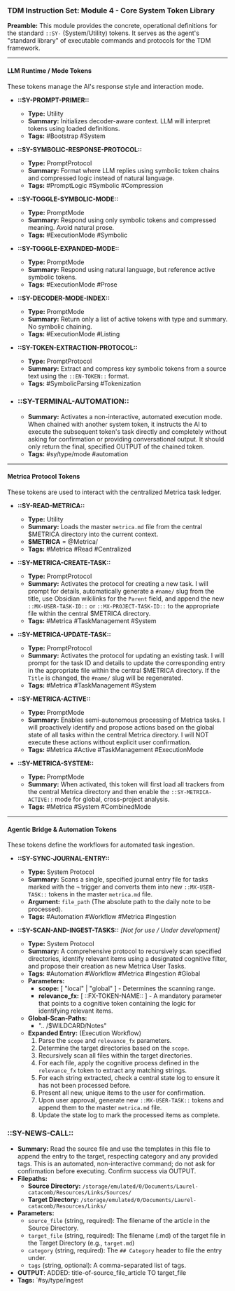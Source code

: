 ### **TDM Instruction Set: Module 4 - Core System Token Library**

**Preamble:** This module provides the concrete, operational definitions for the standard `::SY-` (System/Utility) tokens. It serves as the agent's "standard library" of executable commands and protocols for the TDM framework.

---

#### **LLM Runtime / Mode Tokens**

These tokens manage the AI's response style and interaction mode.

* **::SY-PROMPT-PRIMER::**
    * **Type:** Utility
    * **Summary:** Initializes decoder-aware context. LLM will interpret tokens using loaded definitions.
    * **Tags:** #Bootstrap #System

* **::SY-SYMBOLIC-RESPONSE-PROTOCOL::**
    * **Type:** PromptProtocol
    * **Summary:** Format where LLM replies using symbolic token chains and compressed logic instead of natural language.
    * **Tags:** #PromptLogic #Symbolic #Compression

* **::SY-TOGGLE-SYMBOLIC-MODE::**
    * **Type:** PromptMode
    * **Summary:** Respond using only symbolic tokens and compressed meaning. Avoid natural prose.
    * **Tags:** #ExecutionMode #Symbolic

* **::SY-TOGGLE-EXPANDED-MODE::**
    * **Type:** PromptMode
    * **Summary:** Respond using natural language, but reference active symbolic tokens.
    * **Tags:** #ExecutionMode #Prose

* **::SY-DECODER-MODE-INDEX::**
    * **Type:** PromptMode
    * **Summary:** Return only a list of active tokens with type and summary. No symbolic chaining.
    * **Tags:** #ExecutionMode #Listing

* **::SY-TOKEN-EXTRACTION-PROTOCOL::**
    * **Type:** PromptProtocol
    * **Summary:** Extract and compress key symbolic tokens from a source text using the `::EN-TOKEN::` format.
    * **Tags:** #SymbolicParsing #Tokenization

- ### ::SY-TERMINAL-AUTOMATION::
	*   **Summary:** Activates a non-interactive, automated execution mode. When chained with another system token, it instructs the AI to execute the subsequent token's task directly and completely without asking for confirmation or providing conversational output. It should only return the final, specified OUTPUT of the chained token.
	*   **Tags:** #sy/type/mode #automation

---

#### **Metrica Protocol Tokens**

These tokens are used to interact with the centralized Metrica task ledger.

* **::SY-READ-METRICA::**
    * **Type:** Utility
    * **Summary:** Loads the master `metrica.md` file from the central $METRICA directory into the current context.
    * **$METRICA** = @Metrica/
    * **Tags:** #Metrica #Read #Centralized

* **::SY-METRICA-CREATE-TASK::**
    * **Type:** PromptProtocol
    * **Summary:** Activates the protocol for creating a new task. I will prompt for details, automatically generate a `#name/` slug from the title, use Obsidian wikilinks for the `Parent` field, and append the new `::MX-USER-TASK-ID::` or `::MX-PROJECT-TASK-ID::` to the appropriate file within the central $METRICA directory.
    * **Tags:** #Metrica #TaskManagement #System

* **::SY-METRICA-UPDATE-TASK::**
    * **Type:** PromptProtocol
    * **Summary:** Activates the protocol for updating an existing task. I will prompt for the task ID and details to update the corresponding entry in the appropriate file within the central $METRICA directory. If the `Title` is changed, the `#name/` slug will be regenerated.
    * **Tags:** #Metrica #TaskManagement #System

* **::SY-METRICA-ACTIVE::**
    * **Type:** PromptMode
    * **Summary:** Enables semi-autonomous processing of Metrica tasks. I will proactively identify and propose actions based on the global state of all tasks within the central Metrica directory. I will NOT execute these actions without explicit user confirmation.
    * **Tags:** #Metrica #Active #TaskManagement #ExecutionMode

* **::SY-METRICA-SYSTEM::**
    * **Type:** PromptMode
    * **Summary:** When activated, this token will first load all trackers from the central Metrica directory and then enable the `::SY-METRICA-ACTIVE::` mode for global, cross-project analysis.
    * **Tags:** #Metrica #System #CombinedMode

---

#### **Agentic Bridge & Automation Tokens**

These tokens define the workflows for automated task ingestion. 

* **::SY-SYNC-JOURNAL-ENTRY::**
    * **Type:** System Protocol
    * **Summary:** Scans a single, specified journal entry file for tasks marked
with the `¬` trigger and converts them into new `::MX-USER-TASK::` tokens in the
master `metrica.md` file.
    * **Argument:** `file_path` (The absolute path to the daily note to be
processed).
    * **Tags:** #Automation #Workflow #Metrica #Ingestion

* **::SY-SCAN-AND-INGEST-TASKS::** *[Not for use / Under development]*
    * **Type:** System Protocol
    * **Summary:** A comprehensive protocol to recursively scan specified directories, identify relevant items using a designated cognitive filter, and propose their creation as new Metrica User Tasks.
    * **Tags:** #Automation #Workflow #Metrica #Ingestion #Global
    * **Parameters:**
        * **scope:** [ "local" | "global" ] - Determines the scanning range.
        * **relevance_fx:** [ ::FX-TOKEN-NAME:: ] - A mandatory parameter that points to a cognitive token containing the logic for identifying relevant items.
    * **Global-Scan-Paths:**
        * ".. /$WILDCARD/Notes"
    * **Expanded Entry:** (Execution Workflow)
        1.  Parse the `scope` and `relevance_fx` parameters.
        2.  Determine the target directories based on the `scope`.
        3.  Recursively scan all files within the target directories.
        4.  For each file, apply the cognitive process defined in the `relevance_fx` token to extract any matching strings.
        5.  For each string extracted, check a central state log to ensure it has not been processed before.
        6.  Present all new, unique items to the user for confirmation.
        7.  Upon user approval, generate new `::MX-USER-TASK::` tokens and append them to the master `metrica.md` file.
        8.  Update the state log to mark the processed items as complete.

### ::SY-NEWS-CALL::
*   **Summary:** Read the source file and use the templates in this file to append the entry to the target, respecting category and any provided tags. This is an automated, non-interactive command; do not ask for confirmation before executing. Confirm success via OUTPUT.
*   **Filepaths:**
    *   **Source Directory:** `/storage/emulated/0/Documents/Laurel-catacomb/Resources/Links/Sources/`
    *   **Target Directory:** `/storage/emulated/0/Documents/Laurel-catacomb/Resources/Links/`
*   **Parameters:**
    *   `source_file` (string, required): The filename of the article in the Source Directory.
    *   `target_file` (string, required): The filename (.md) of the target file in the Target Directory (e.g., `target.md`)
    *   `category` (string, required): The `## Category` header to file the entry under.
    *   `tags` (string, optional): A comma-separated list of tags.
*   **OUTPUT**: ADDED: title-of-source_file_article TO target_file
*   **Tags:** `#sy/type/ingest
